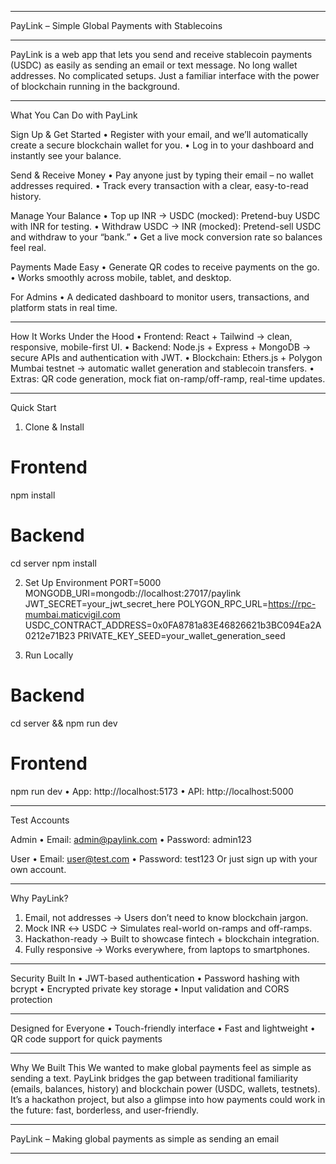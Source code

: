 ________________________________________
PayLink – Simple Global Payments with Stablecoins
________________________________________
PayLink is a web app that lets you send and receive stablecoin payments (USDC) as easily as sending an email or text message.
No long wallet addresses. No complicated setups. Just a familiar interface with the power of blockchain running in the background.
________________________________________
What You Can Do with PayLink

Sign Up & Get Started
•	Register with your email, and we’ll automatically create a secure blockchain wallet for you.
•	Log in to your dashboard and instantly see your balance.

Send & Receive Money
•	Pay anyone just by typing their email – no wallet addresses required.
•	Track every transaction with a clear, easy-to-read history.

Manage Your Balance
•	Top up INR → USDC (mocked): Pretend-buy USDC with INR for testing.
•	Withdraw USDC → INR (mocked): Pretend-sell USDC and withdraw to your “bank.”
•	Get a live mock conversion rate so balances feel real.

Payments Made Easy
•	Generate QR codes to receive payments on the go.
•	Works smoothly across mobile, tablet, and desktop.

For Admins
•	A dedicated dashboard to monitor users, transactions, and platform stats in real time.
________________________________________
How It Works Under the Hood
•	Frontend: React + Tailwind → clean, responsive, mobile-first UI.
•	Backend: Node.js + Express + MongoDB → secure APIs and authentication with JWT.
•	Blockchain: Ethers.js + Polygon Mumbai testnet → automatic wallet generation and stablecoin transfers.
•	Extras: QR code generation, mock fiat on-ramp/off-ramp, real-time updates.
________________________________________
Quick Start
1. Clone & Install
# Frontend
npm install

# Backend
cd server
npm install

2. Set Up Environment
PORT=5000
MONGODB_URI=mongodb://localhost:27017/paylink
JWT_SECRET=your_jwt_secret_here
POLYGON_RPC_URL=https://rpc-mumbai.maticvigil.com
USDC_CONTRACT_ADDRESS=0x0FA8781a83E46826621b3BC094Ea2A0212e71B23
PRIVATE_KEY_SEED=your_wallet_generation_seed

3. Run Locally
# Backend
cd server && npm run dev

# Frontend
npm run dev
•	App: http://localhost:5173
•	API: http://localhost:5000
________________________________________
Test Accounts

Admin
•	Email: admin@paylink.com
•	Password: admin123

User
•	Email: user@test.com
•	Password: test123
Or just sign up with your own account.
________________________________________
Why PayLink?
1.	Email, not addresses → Users don’t need to know blockchain jargon.
2.	Mock INR ↔ USDC → Simulates real-world on-ramps and off-ramps.
3.	Hackathon-ready → Built to showcase fintech + blockchain integration.
4.	Fully responsive → Works everywhere, from laptops to smartphones.
________________________________________
Security Built In
•	JWT-based authentication
•	Password hashing with bcrypt
•	Encrypted private key storage
•	Input validation and CORS protection
________________________________________
Designed for Everyone
•	Touch-friendly interface
•	Fast and lightweight
•	QR code support for quick payments
________________________________________
Why We Built This
We wanted to make global payments feel as simple as sending a text.
PayLink bridges the gap between traditional familiarity (emails, balances, history) and blockchain power (USDC, wallets, testnets).
It’s a hackathon project, but also a glimpse into how payments could work in the future: fast, borderless, and user-friendly.
________________________________________
PayLink – Making global payments as simple as sending an email 
________________________________________

